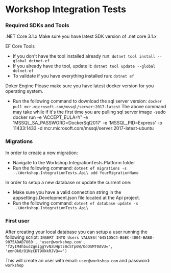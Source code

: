 # Workshop Integration Tests

### Required SDKs and Tools

.NET Core 3.1.x
Make sure you have latest SDK version of .net core 3.1.x

EF Core Tools

- If you don't have the tool installed already run: `dotnet tool install --global dotnet-ef`
- If you already have the tool, update it: `dotnet tool update --global dotnet-ef`
- To validate if you have everything installed run: `dotnet ef`

Doker Engine
Please make sure you have latest docker version for you operating system.

- Run the following command to download the sql server version: `docker pull mcr.microsoft.com/mssql/server:2017-latest`
  The above command may take while if it's the first time you are pulling sql server image
  -sudo docker run -e 'ACCEPT_EULA=Y' -e 'MSSQL_SA_PASSWORD=DockerSql2017' -e 'MSSQL_PID=Express' -p 11433:1433 -d mcr.microsoft.com/mssql/server:2017-latest-ubuntu

### Migrations

In order to create a new migration:

- Navigate to the Workshop.IntegrationTests.Platform folder
- Run the following command: `dotnet ef migrations -s ..\Workshop.IntegrationTests.Api\ add YourMigrationName`

In order to setup a new database or update the current one:

- Make sure you have a valid connection string in the appsettings.Development.json file located at the Api project.
- Run the following command: `dotnet ef database update -s ..\Workshop.IntegrationTests.Api\`

### First user

After creating your local database you can setup a user running the following script:
`INSERT INTO Users VALUES('6451D5C4-B6EC-4004-BAB0-9075ADAB7860', 'user@workshop.com', 'f2yIM4hbud2gmiggYvNzUHptz0cSTp6W/OdOSMT0AVU=', 'emnOk0/O1NzCDT9XkkRJVQ==')`

This will create an user with email: `user@workshop.com` and password: `workshop`
